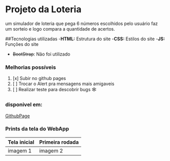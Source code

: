 # Projeto da Loteria
um simulador de loteria que pega 6 números escolhidos pelo usuário
faz um sorteio e logo compara a quantidade de acertos.

##Tecnologias utilizadas
 -**HTML:** Estrutura do site
 -**CSS:** Estilos do site
 -**JS:** Funções do site
 - ~~BootStrap~~: Não foi utilizado

### Melhorias possíveis
1. [x] Subir no github pages
2. [ ] Trocar o Alert pra mensagens mais amigaveis
3. [ ] Realizar teste para descobrir bugs 🕸

### disponivel em:
[GithubPage](https://caotix.github.io/qualquenome/)

### Prints da tela do WebApp

| Tela inicial | Primeira rodada|
|--------------|----------------|
|imagem 1      |imagem 2        |
